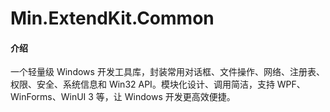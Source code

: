 # Min.ExtendKit.Common

#### 介绍
一个轻量级 Windows 开发工具库，封装常用对话框、文件操作、网络、注册表、权限、安全、系统信息和 Win32 API。模块化设计、调用简洁，支持 WPF、WinForms、WinUI 3 等，让 Windows 开发更高效便捷。

